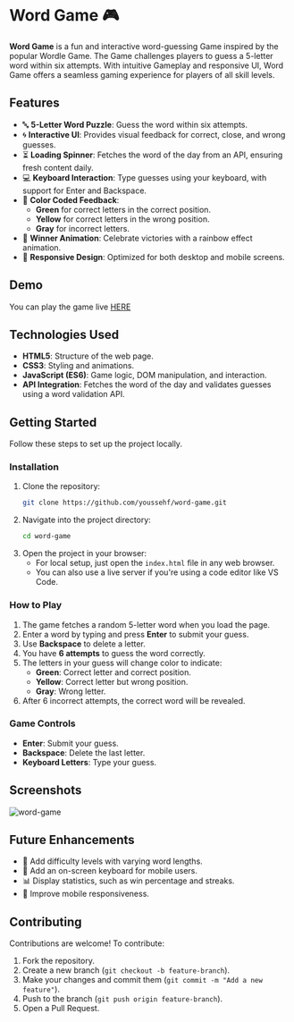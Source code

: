 # Word Game 🎮

**Word Game** is a fun and interactive word-guessing Game inspired by the popular Wordle Game. The Game challenges players to guess a 5-letter word within six attempts. With intuitive Gameplay and responsive UI, Word Game offers a seamless gaming experience for players of all skill levels.

## Features
- 🔤 **5-Letter Word Puzzle**: Guess the word within six attempts.
- 🌀 **Interactive UI**: Provides visual feedback for correct, close, and wrong guesses.
- ⏳ **Loading Spinner**: Fetches the word of the day from an API, ensuring fresh content daily.
- 💻 **Keyboard Interaction**: Type guesses using your keyboard, with support for Enter and Backspace.
- 🎨 **Color Coded Feedback**: 
  - **Green** for correct letters in the correct position.
  - **Yellow** for correct letters in the wrong position.
  - **Gray** for incorrect letters.
- 🎉 **Winner Animation**: Celebrate victories with a rainbow effect animation.
- 🔄 **Responsive Design**: Optimized for both desktop and mobile screens.

## Demo
You can play the game live [HERE](https://youssehf.github.io/word-game/)

## Technologies Used
- **HTML5**: Structure of the web page.
- **CSS3**: Styling and animations.
- **JavaScript (ES6)**: Game logic, DOM manipulation, and interaction.
- **API Integration**: Fetches the word of the day and validates guesses using a word validation API.

## Getting Started
Follow these steps to set up the project locally.


### Installation
1. Clone the repository:
   ```bash
   git clone https://github.com/youssehf/word-game.git
   ```
2. Navigate into the project directory:
   ```bash
   cd word-game
   ```
3. Open the project in your browser:
   - For local setup, just open the `index.html` file in any web browser.
   - You can also use a live server if you're using a code editor like VS Code.

### How to Play
1. The game fetches a random 5-letter word when you load the page.
2. Enter a word by typing and press **Enter** to submit your guess.
3. Use **Backspace** to delete a letter.
4. You have **6 attempts** to guess the word correctly.
5. The letters in your guess will change color to indicate:
   - **Green**: Correct letter and correct position.
   - **Yellow**: Correct letter but wrong position.
   - **Gray**: Wrong letter.
6. After 6 incorrect attempts, the correct word will be revealed.

### Game Controls
- **Enter**: Submit your guess.
- **Backspace**: Delete the last letter.
- **Keyboard Letters**: Type your guess.

## Screenshots
![word-game](https://github.com/user-attachments/assets/b40258f9-da63-4323-b219-20fb603d939b)

## Future Enhancements
- 🔢 Add difficulty levels with varying word lengths.
- 🎹 Add an on-screen keyboard for mobile users.
- 📊 Display statistics, such as win percentage and streaks.
- 📱 Improve mobile responsiveness.

## Contributing
Contributions are welcome! To contribute:
1. Fork the repository.
2. Create a new branch (`git checkout -b feature-branch`).
3. Make your changes and commit them (`git commit -m "Add a new feature"`).
4. Push to the branch (`git push origin feature-branch`).
5. Open a Pull Request.
